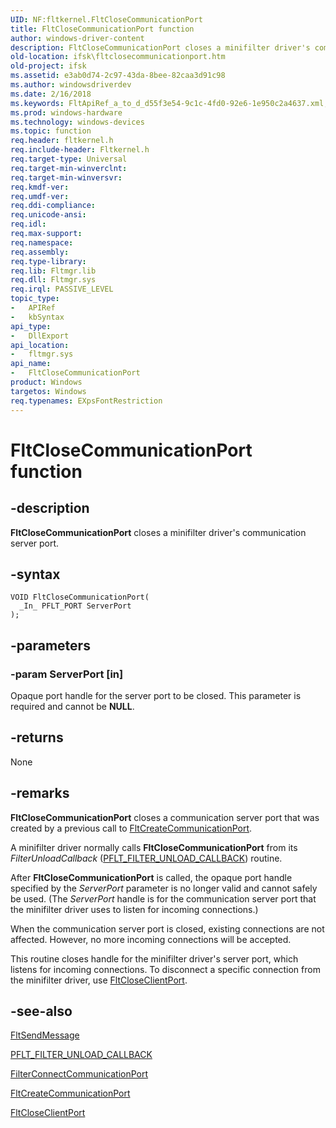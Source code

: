 ```yaml
---
UID: NF:fltkernel.FltCloseCommunicationPort
title: FltCloseCommunicationPort function
author: windows-driver-content
description: FltCloseCommunicationPort closes a minifilter driver's communication server port.
old-location: ifsk\fltclosecommunicationport.htm
old-project: ifsk
ms.assetid: e3ab0d74-2c97-43da-8bee-82caa3d91c98
ms.author: windowsdriverdev
ms.date: 2/16/2018
ms.keywords: FltApiRef_a_to_d_d55f3e54-9c1c-4fd0-92e6-1e950c2a4637.xml, FltCloseCommunicationPort, FltCloseCommunicationPort function [Installable File System Drivers], fltkernel/FltCloseCommunicationPort, ifsk.fltclosecommunicationport
ms.prod: windows-hardware
ms.technology: windows-devices
ms.topic: function
req.header: fltkernel.h
req.include-header: Fltkernel.h
req.target-type: Universal
req.target-min-winverclnt: 
req.target-min-winversvr: 
req.kmdf-ver: 
req.umdf-ver: 
req.ddi-compliance: 
req.unicode-ansi: 
req.idl: 
req.max-support: 
req.namespace: 
req.assembly: 
req.type-library: 
req.lib: Fltmgr.lib
req.dll: Fltmgr.sys
req.irql: PASSIVE_LEVEL
topic_type:
-	APIRef
-	kbSyntax
api_type:
-	DllExport
api_location:
-	fltmgr.sys
api_name:
-	FltCloseCommunicationPort
product: Windows
targetos: Windows
req.typenames: EXpsFontRestriction
---
```


# FltCloseCommunicationPort function


## -description


<b>FltCloseCommunicationPort</b> closes a minifilter driver's communication server port. 


## -syntax


````
VOID FltCloseCommunicationPort(
  _In_ PFLT_PORT ServerPort
);
````


## -parameters




### -param ServerPort [in]

Opaque port handle for the server port to be closed. This parameter is required and cannot be <b>NULL</b>. 


## -returns



None 




## -remarks



<b>FltCloseCommunicationPort</b> closes a communication server port that was created by a previous call to <a href="..\fltkernel\nf-fltkernel-fltcreatecommunicationport.md">FltCreateCommunicationPort</a>. 

A minifilter driver normally calls <b>FltCloseCommunicationPort</b> from its <i>FilterUnloadCallback</i> (<a href="..\fltkernel\nc-fltkernel-pflt_filter_unload_callback.md">PFLT_FILTER_UNLOAD_CALLBACK</a>) routine. 

After <b>FltCloseCommunicationPort</b> is called, the opaque port handle specified by the <i>ServerPort</i> parameter is no longer valid and cannot safely be used. (The <i>ServerPort</i> handle is for the communication server port that the minifilter driver uses to listen for incoming connections.) 

When the communication server port is closed, existing connections are not affected. However, no more incoming connections will be accepted. 

This routine closes handle for the minifilter driver's server port, which listens for incoming connections. To disconnect a specific connection from the minifilter driver, use <a href="..\fltkernel\nf-fltkernel-fltcloseclientport.md">FltCloseClientPort</a>. 




## -see-also

<a href="..\fltkernel\nf-fltkernel-fltsendmessage.md">FltSendMessage</a>



<a href="..\fltkernel\nc-fltkernel-pflt_filter_unload_callback.md">PFLT_FILTER_UNLOAD_CALLBACK</a>



<a href="https://msdn.microsoft.com/library/windows/hardware/ff540460">FilterConnectCommunicationPort</a>



<a href="..\fltkernel\nf-fltkernel-fltcreatecommunicationport.md">FltCreateCommunicationPort</a>



<a href="..\fltkernel\nf-fltkernel-fltcloseclientport.md">FltCloseClientPort</a>



 

 



